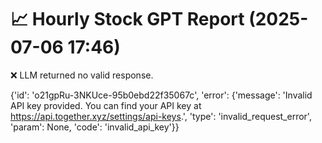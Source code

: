 # 📈 Hourly Stock GPT Report (2025-07-06 17:46)

❌ LLM returned no valid response.

{'id': 'o21gpRu-3NKUce-95b0ebd22f35067c', 'error': {'message': 'Invalid API key provided. You can find your API key at https://api.together.xyz/settings/api-keys.', 'type': 'invalid_request_error', 'param': None, 'code': 'invalid_api_key'}}